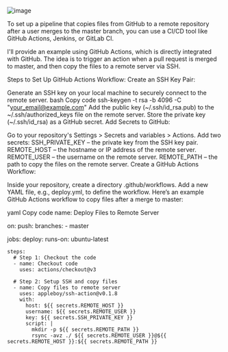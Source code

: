 ![image](https://github.com/user-attachments/assets/bcc256e2-ac67-4ea6-aee9-ec94a30a0d8a)














To set up a pipeline that copies files from GitHub to a remote repository after a user merges to the master branch, you can use a CI/CD tool like GitHub Actions, Jenkins, or GitLab CI.

I'll provide an example using GitHub Actions, which is directly integrated with GitHub. The idea is to trigger an action when a pull request is merged to master, and then copy the files to a remote server via SSH.

Steps to Set Up GitHub Actions Workflow:
Create an SSH Key Pair:

Generate an SSH key on your local machine to securely connect to the remote server.
bash
Copy code
ssh-keygen -t rsa -b 4096 -C "your_email@example.com"
Add the public key (~/.ssh/id_rsa.pub) to the ~/.ssh/authorized_keys file on the remote server.
Store the private key (~/.ssh/id_rsa) as a GitHub secret.
Add Secrets to GitHub:

Go to your repository's Settings > Secrets and variables > Actions.
Add two secrets:
SSH_PRIVATE_KEY – the private key from the SSH key pair.
REMOTE_HOST – the hostname or IP address of the remote server.
REMOTE_USER – the username on the remote server.
REMOTE_PATH – the path to copy the files on the remote server.
Create a GitHub Actions Workflow:

Inside your repository, create a directory .github/workflows.
Add a new YAML file, e.g., deploy.yml, to define the workflow.
Here’s an example GitHub Actions workflow to copy files after a merge to master:

yaml
Copy code
name: Deploy Files to Remote Server

on:
  push:
    branches:
      - master

jobs:
  deploy:
    runs-on: ubuntu-latest

    steps:
      # Step 1: Checkout the code
      - name: Checkout code
        uses: actions/checkout@v3

      # Step 2: Setup SSH and copy files
      - name: Copy files to remote server
        uses: appleboy/ssh-action@v0.1.8
        with:
          host: ${{ secrets.REMOTE_HOST }}
          username: ${{ secrets.REMOTE_USER }}
          key: ${{ secrets.SSH_PRIVATE_KEY }}
          script: |
            mkdir -p ${{ secrets.REMOTE_PATH }}
            rsync -avz ./ ${{ secrets.REMOTE_USER }}@${{ secrets.REMOTE_HOST }}:${{ secrets.REMOTE_PATH }}
